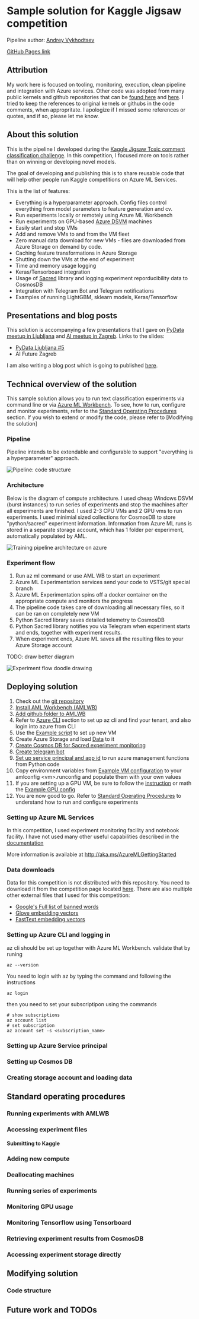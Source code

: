 # Sample solution for Kaggle Jigsaw competition

Pipeline author: [Andrey Vykhodtsev](https://www.linkedin.com/in/vykhand/)

[GitHub Pages link](https://vykhand.github.io/kaggle-jigsaw)

## Attribution

My work here is focused on tooling, monitoring, execution, clean pipeline and integration with Azure services. Other code was adopted from many public kernels and github repositories that can be [found here](https://www.kaggle.com/c/jigsaw-toxic-comment-classification-challenge/kernels) and [here](https://www.kaggle.com/c/jigsaw-toxic-comment-classification-challenge/discussion). I tried to keep the references to original kernels or githubs in the code comments, when appropritate. I apologize if I missed some references or quotes, and if so, please let me know.

## About this solution

This is the pipeline I developed during the [Kaggle Jigsaw Toxic comment classification challenge](https://www.kaggle.com/c/jigsaw-toxic-comment-classification-challenge). In this competition, I focused more on tools rather than on winning or developing novel models.

The goal of developing and publishing this is to share reusable code that will help other people run Kaggle competitions on Azure ML Services.

This is the list of features:

 * Everything is a hyperparameter approach. Config files control everything from model parameters to feature generation and cv.
 * Run experiments locally or remotely using Azure ML Workbench
 * Run experiments on GPU-based [Azure DSVM](https://aka.ms/dsvm) machines
 * Easily start and stop VMs
 * Add and remove VMs to and from the VM fleet
 * Zero manual data download for new VMs - files are downloaded from Azure Storage on demand by code.
 * Caching feature transformations in Azure Storage
 * Shutting down the VMs at the end of experiment
 * Time and memory usage logging
 * Keras/Tensorboard integration
 * Usage of [Sacred](https://pypi.python.org/pypi/sacred) library and logging experiment reporducibility data to CosmosDB
 * Integration with Telegram Bot and Telegram notifications
 * Examples of running LightGBM, sklearn models, Keras/Tensorflow


## Presentations and blog posts

This solution is accompanying a few presentations that I gave on [PyData meetup in Ljubljana](https://www.meetup.com/PyData-Slovenia-Meetup/) and [AI meetup in Zagreb](https://www.meetup.com/Artificial-Intelligence-Future-Meetup/). Links to the slides:

 * [PyData Ljubljana #5](https://www.slideshare.net/andreyvykhodtsev/20180328-av-kagglejigsawwithamlwb-92229518)
 * AI Future Zagreb

I am also writing a blog post which is going to published [here](https://vykhand.github.io).

## Technical overview of the solution

This sample solution allows you to run text classification experiments via command line or via [Azure ML Workbench](http://aka.ms/AzureMLGettingStarted).
To see, how to run, configure and monitor experiments, refer to the [Standard Operating Procedures]() section.
If you wish to extend or modify the code, please refer to [Modifying the solution]

### Pipeline

Pipeline intends to be extendable and configurable to support "everything is a hyperparameter" approach.

![Pipeline: code structure](img/pipeline.png)

### Architecture
Below is the diagram of compute architecture. I used cheap Windows DSVM (burst instances) to run series of experiments and stop the machines after all experiments are finished.
I used 2-3 CPU VMs and 2 GPU vms to run experiments. I used minimial sized collections for CosmosDB to store "python/sacred" experiment information.
Information from Azure ML runs is stored in a separate storage account, which has 1 folder per experiment, automatically populated by AML.


![Training pipeline architecture on azure](img/arch.png)

### Experiment flow

 1. Run az ml command or use AML WB to start an experiment
 1. Azure ML Experimentation services send your code to VSTS/git special branch
 1. Azure ML Experimentation spins off a docker container on the appropriate compute and monitors the progress
 1. The pipeline code takes care of downloading all necessary files, so it can be ran on completely new VM
 1. Python Sacred library saves detailed telemetry to CosmosDB
 1. Python Sacred library notifies you via Telegram when experiment starts and ends, together with experiment results.
 1. When experiment ends, Azure ML saves all the resulting files to your Azure Storage account



TODO: draw better diagram

![Experiment flow doodle drawing](img/experiment_flow_doodle.png)

## Deploying solution

 1. Check out the [git repository]()
 1. [Install AML Workbench (AMLWB)]()
 1. [Add github folder to AMLWB]()
 1. Refer to [Azure CLI]() section to set up az cli and find your tenant, and also login into azure from CLI
 1. Use the [Example script]() to set up new VM
 1. Create Azure Storage and load [Data]() to it
 1. [Create Cosmos DB for Sacred experiment monitoring]()
 1. [Create telegram bot]()
 1. [Set up service principal and app id]() to run azure management functions from Python code
 1. Copy environment variables from [Example VM configuration]() to your amlconfig \<vm\>.runconfig and populate them with your own values
 1. If you are setting up a GPU VM, be sure to follow the [instruction]() or math the [Example GPU config]()
 1. You are now good to go. Refer to [Standard Operating Procedures]() to understand how to run and configure experiments

### Setting up Azure ML Services

In this competition, I used experiment monitoring facility and notebook facility. I have not used many other useful capabilities described in the [documentation]()

More information is availabie at <http://aka.ms/AzureMLGettingStarted>

### Data downloads

Data for this competition is not distributed with this repository. You need to download it from the competition page located [here](https://www.kaggle.com/c/jigsaw-toxic-comment-classification-challenge/data). There are also multiple other external files that I used for this competition:

 * [Google's Full list of banned words](https://www.freewebheaders.com/full-list-of-bad-words-banned-by-google/)
 * [Glove embedding vectors](https://nlp.stanford.edu/projects/glove/)
 * [FastText embedding vectors](https://github.com/facebookresearch/fastText/blob/master/pretrained-vectors.md)


### Setting up Azure CLI and logging in

az cli should be set up together with Azure ML Workbench. validate that by runing

```
az --version
```

You need to login with az by typing the command and following the instructions

```
az login
```

then you need to set your subscriptipon using the commands

```
# show subscriptions
az account list
# set subscription
az account set -s <subscription_name>
```

### Setting up Azure Service principal

### Setting up Cosmos DB

### Creating storage account and loading data




## Standard operating procedures

### Running experiments with AMLWB
### Accessing experiment files

#### Submitting to Kaggle

### Adding new compute
### Deallocating machines
### Running series of experiments
### Monitoring GPU usage
### Monitoring Tensorflow using Tensorboard
### Retrieving experiment results from CosmosDB
### Accessing experiment storage directly

## Modifying solution
### Code structure

## Future work and TODOs
